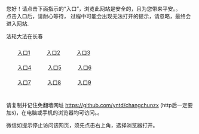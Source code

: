 您好！请点击下面指示的“入口”，浏览此网站是安全的，且为您带来平安。。 <br/>
点击入口后，请耐心等待， 过程中可能会出现无法打开的提示，请忽略，最终会进入网站. </br>

法轮大法在长春<br/>
<div style="padding:10px"><a style="margin:20px" target="_blank" href="https://d3olnabnzi5v1r.cloudfront.net/2Qpsp?msqmqsiw" id="ccLink1" rel="nofollow">入口1</a> <a target="_blank" style="margin:20px" href="https://d2yagayg0wy40l.cloudfront.net/2Qpsp?zxowdfrm" id="ccLink2" rel="nofollow">入口2</a> <a style="margin:20px" target="_blank" href="https://d2s2d4fmlb6knk.cloudfront.net/2Qpsp?rzcvmy" id="ccLink3" rel="nofollow">入口3</a></div>

<div style="padding:10px" ><a style="margin:20px" target="_blank" href="https://d3olnabnzi5v1r.cloudfront.net/2Qpsp?msqmqsiw" id="ccLink4" rel="nofollow">入口4</a> <a style="margin:20px" href="https://d2yagayg0wy40l.cloudfront.net/2Qpsp?zxowdfrm" target="_blank" id="ccLink5" rel="nofollow">入口5</a> <a style="margin:20px" href="https://d2s2d4fmlb6knk.cloudfront.net/2Qpsp?rzcvmy" target="_blank" id="ccLink6" rel="nofollow">入口6</a></div>

<div style="padding:10px"><a style="margin:20px" target="_blank" href="https://d3olnabnzi5v1r.cloudfront.net/2Qpsp?msqmqsiw" id="ccLink7" rel="nofollow">入口7</a> <a style="margin:20px" href="https://d2yagayg0wy40l.cloudfront.net/2Qpsp?zxowdfrm" target="_blank" id="ccLink8" rel="nofollow">入口8</a> <a style="margin:20px" target="_blank" href="https://d2s2d4fmlb6knk.cloudfront.net/2Qpsp?rzcvmy" id="ccLink9" rel="nofollow">入口9</a></div>

<br/>



请复制并记住免翻墙网址 https://github.com/yntd/changchunzx (http后一定要加s)，在电脑或手机的浏览器均可访问。。<br/>

微信如提示停止访问该网页，须先点击右上角，选择浏览器打开。
